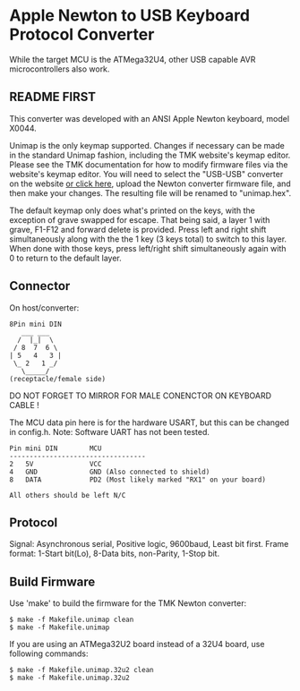 Apple Newton to USB Keyboard Protocol Converter
===============================================
While the target MCU is the ATMega32U4, other USB capable AVR microcontrollers also work.


README FIRST
------------
This converter was developed with an ANSI Apple Newton keyboard, model X0044.

Unimap is the only keymap supported. Changes if necessary can be made in the standard Unimap fashion, including the TMK website's keymap editor. Please see the TMK documentation for how to modify firmware files via the website's keymap editor. You will need to select the "USB-USB" converter on the website [or click here](http://www.tmk-kbd.com/tmk_keyboard/editor/unimap/?usb_usb), upload the Newton converter firmware file, and then make your changes. The resulting file will be renamed to "unimap.hex".

The default keymap only does what's printed on the keys, with the exception of grave swapped for escape.
That being said, a layer 1 with grave, F1-F12 and forward delete is provided. Press left and right shift simultaneously along with the the 1 key (3 keys total) to switch to this layer. When done with those keys, press left/right shift simultaneously again with 0 to return to the default layer.


Connector
---------
On host/converter:

    8Pin mini DIN
       ___ ___
      /  |_|  \
     / 8  7  6 \
    | 5   4   3 |
     \_ 2   1 _/
       \_____/
    (receptacle/female side)
DO NOT FORGET TO MIRROR FOR MALE CONENCTOR ON KEYBOARD CABLE !


The MCU data pin here is for the hardware USART, but this can be changed in config.h. Note: Software UART has not been tested.

    Pin mini DIN        MCU
    ----------------------------------
    2   5V              VCC
    4   GND             GND (Also connected to shield)
    8   DATA            PD2 (Most likely marked "RX1" on your board)

    All others should be left N/C




Protocol
--------
Signal: Asynchronous serial, Positive logic, 9600baud, Least bit first.
Frame format: 1-Start bit(Lo), 8-Data bits, non-Parity, 1-Stop bit.



Build Firmware
--------------
Use 'make' to build the firmware for the TMK Newton converter:

    $ make -f Makefile.unimap clean
    $ make -f Makefile.unimap

If you are using an ATMega32U2 board instead of a 32U4 board, use following commands:

    $ make -f Makefile.unimap.32u2 clean
    $ make -f Makefile.unimap.32u2
